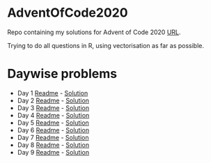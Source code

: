 # AdventOfCode2020

Repo containing my solutions for Advent of Code 2020 [URL](adventofcode.com/2020). 

Trying to do all questions in R, using vectorisation as far as possible. 

# Daywise problems
- Day 1 [Readme]('./Day%2001/day%201%20readme.md') - [Solution](./Day%2001/solution.R)
- Day 2 [Readme]('./Day%2002/day%202%20readme.md') - [Solution](./Day%2002/day2%20Solutions.R)
- Day 3 [Readme]('./Day%2003/day%203%20readme.md') - [Solution](./Day%2003/solution.R)
- Day 4 [Readme]('./Day%2004/day%204%20readme.md') - [Solution](./Day%2004/solution.R)
- Day 5 [Readme]('./Day%2005/day%205%20readme.md') - [Solution](./Day%2005/solution.R)
- Day 6 [Readme]('./Day%2006/day%206%20readme.md') - [Solution](./Day%2006/solution.R)
- Day 7 [Readme]('./Day%2007/day%207%20readme.md') - [Solution](./Day%2007/solution.R)
- Day 8 [Readme]('./Day%2008/day%208%20readme.md') - [Solution](./Day%2008/solution.R)
- Day 9 [Readme]('./Day%2009/day%209%20readme.md') - [Solution](./Day%2009/solution.R)
